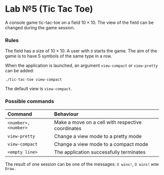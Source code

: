 # Lab №5 (Tic Tac Toe)

A console game tic-tac-toe on a field $10 \times 10$. The view of the field can be changed during the game session. 



### Rules 

The field has a size of $10 \times 10$. A user with `O` starts the game.  The aim of the game is to have 5 symbols of the same type in a row. 

When the application is launched, an argument `view-compact` or `view-pretty` can be added:

```
./tic-tac-toe view-compact
```

The default view is `view-compact`. 



### Possible commands

| Command              | Behaviour                                         |
| :------------------- | :------------------------------------------------ |
| `<number>, <number>` | Make a move on a cell with respective coordinates |
| `view-pretty`        | Change a view mode to a pretty mode               |
| `view-compact`       | Change a view mode to a compact mode              |
| `<empty line>`       | The application successfully terminates           |

The result of one session can be one of the messages: `X wins!`, `O wins!` или `Draw.`



